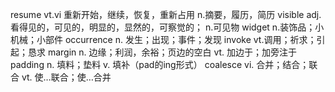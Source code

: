 resume          vt.vi 重新开始，继续，恢复，重新占用  n.摘要，履历，简历
visible         adj.看得见的，可见的，明显的，显然的，可察觉的； n.可见物
widget          n.装饰品；小机械；小部件
occurrence      n. 发生；出现；事件；发现
invoke          vt.调用；祈求；引起；恳求
margin          n. 边缘；利润，余裕；页边的空白
                vt. 加边于；加旁注于
padding         n. 填料；垫料
                v. 填补（pad的ing形式）
coalesce        vi. 合并；结合；联合
                vt. 使…联合；使…合并
